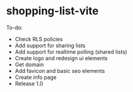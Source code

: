 # shopping-list-vite

To-do:
- Check RLS policies
- Add support for sharing lists
- Add support for realtime polling (shared lists)
- Create logo and redesign ui elements
- Get domain
- Add favicon and basic seo elements
- Create info page
- Release 1.0

